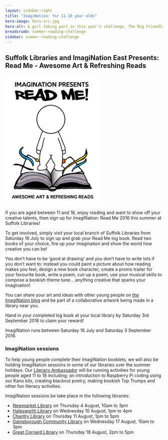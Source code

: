 ```yaml
---
layout: sidebar-right
title: "ImagiNation: for 11-18 year olds"
hero-image: hero-src.jpg
hero-alt: A girl taking part in this year's challenge, The Big Friendly Read
breadcrumb: summer-reading-challenge
sidebar: summer-reading-challenge
---
```

## Suffolk Libraries and ImagiNation East Presents: Read Me - Awesome Art & Refreshing Reads

<img src="/images/article/logo-imagination.png" alt="ImagiNation logo" class="{% include /c/img-float-right.html %}" />

If you are aged between 11 and 18, enjoy reading and want to show off your creative talents, then sign up for ImagiNation: Read Me 2016 this summer at Suffolk Libraries!

To get involved, simply visit your local branch of Suffolk Libraries from Saturday 16 July to sign up and grab your Read Me log book. Read two books of your choice, fire up your imagination and show the world how creative you can be!

You don’t have to be ‘good at drawing’ and you don’t have to write lots if you don’t want to: instead you could paint a picture about how reading makes you feel, design a new book character, create a promo trailer for your favourite book, write a poem, cut-up a poem, use your musical skills to compose a bookish theme tune… anything creative that sparks your imagination!

You can share your art and ideas with other young people on [the ImagiNation blog](http://imaginationeast.org.uk/1679-2/) and be part of a collaborative artwork being made in a library near you.

Hand in your completed log book at your local library by Saturday 3rd September 2016 to claim your reward!

ImagiNation runs between Saturday 16 July and Saturday 3 September 2016.

### ImagiNation sessions

To help young people complete their ImagiNation booklets, we will also be holding ImagiNation sessions in some of our libraries over the summer holidays. Our [Literacy Ambassador](/schools-literacy/literacy) will be running activities for young people aged 11 to 18 including; an introduction to Raspberry Pi coding using our Kano kits, creating blackout poetry, making bookish Top Trumps and other fun literacy activities.

ImagiNation sessions be take place in the following libraries:

* [Newmarket Library](/libraries/newmarket-library) on Thursday 4 August, 10am to 3pm
* [Halesworth Library](/libraries/halesworth-library) on Wednesday 10 August, 1pm to 4pm
* [Chantry Library](/libraries/chantry-library) on Thursday 11 August, 1pm to 5pm
* [Gainsborough Community Library](/libraries/gainsborough-community-library) on Wednesday 17 August, 10am to 3pm
* [Great Cornard Library](/libraries/great-cornard-library) on Thursday 18 August, 2pm to 5pm
